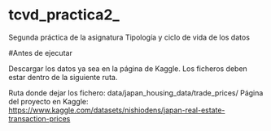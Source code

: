# tcvd_practica2_
Segunda práctica de la asignatura Tipología y ciclo de vida de los datos 

#Antes de ejecutar

Descargar los datos ya sea en la página de Kaggle. Los ficheros deben estar dentro de la siguiente ruta.

Ruta donde dejar los fichero: data/japan_housing_data/trade_prices/
Página del proyecto en Kaggle: https://www.kaggle.com/datasets/nishiodens/japan-real-estate-transaction-prices
